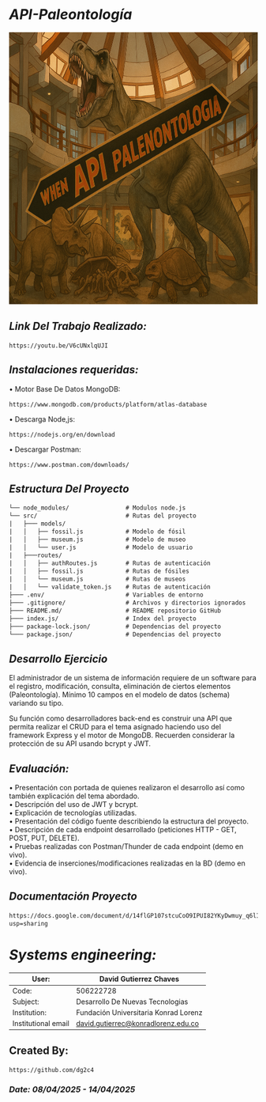 # *API-Paleontología*

<p align="center">
  <img width="750" height="550" src="https://github.com/dg2c4/API-Paleontologia/blob/main/Assets/API-Paleontologia-Logo.png" alt="API-Zoologico-Data-Illustration">
</p>

## *Link Del Trabajo Realizado:* 
    https://youtu.be/V6cUNxlqUJI

## *Instalaciones requeridas:*
 • Motor Base De Datos MongoDB:
 
    https://www.mongodb.com/products/platform/atlas-database
    
  • Descarga Node,js:
  
    https://nodejs.org/en/download

 • Descargar Postman:
    
    https://www.postman.com/downloads/


## *Estructura Del Proyecto*
```API-paleontology/
└── node_modules/                # Modulos node.js
└── src/                         # Rutas del proyecto
|   ├─── models/                 
|   │   ├── fossil.js            # Modelo de fósil
|   │   ├── museum.js            # Modelo de museo
|   │   └── user.js              # Modelo de usuario
|   ├───routes/
|   │   ├── authRoutes.js        # Rutas de autenticación
|   │   ├── fossil.js            # Rutas de fósiles 
|   │   └── museum.js            # Rutas de museos
|   │   └── validate_token.js    # Rutas de autenticación
├─── .env/                       # Variables de entorno
├─── .gitignore/                 # Archivos y directorios ignorados
├─── README.md/                  # README repositorio GitHub
├─── index.js/                   # Index del proyecto
├─── package-lock.json/          # Dependencias del proyecto
└─── package.json/               # Dependencias del proyecto
```

## *Desarrollo Ejercicio*
El administrador de un sistema de información requiere de un software para el registro, modificación, consulta, eliminación de ciertos elementos (Paleontología). Mínimo 10 campos en el modelo de datos (schema) variando su tipo.

Su función como desarrolladores back-end es construir una API que permita realizar el CRUD para el tema asignado haciendo uso del framework Express y el motor de MongoDB. Recuerden considerar la protección de su API usando bcrypt y JWT.

## *Evaluación:*
• Presentación con portada de quienes realizaron el desarrollo así como también explicación del tema abordado.\
• Descripción del uso de JWT y bcrypt.\
• Explicación de tecnologías utilizadas.\
• Presentación del código fuente describiendo la estructura del proyecto.\
• Descripción de cada endpoint desarrollado (peticiones HTTP - GET, POST, PUT, DELETE).\
• Pruebas realizadas con Postman/Thunder de cada endpoint (demo en vivo).\
• Evidencia de inserciones/modificaciones realizadas en la BD (demo en vivo).

## *Documentación Proyecto*
    https://docs.google.com/document/d/14flGP107stcuCoO9IPUI82YKyDwmuy_q6lILxZihXb0/edit?usp=sharing

# *Systems engineering:*
| User: | David Gutierrez Chaves |
|------|--------|
| Code: | 506222728 |
| Subject: | Desarrollo De Nuevas Tecnologias |
| Institution: | Fundación Universitaria Konrad Lorenz |
| Institutional email | david.gutierrec@konradlorenz.edu.co |
  

## Created By:
    https://github.com/dg2c4
    
### *Date: 08/04/2025 - 14/04/2025*
